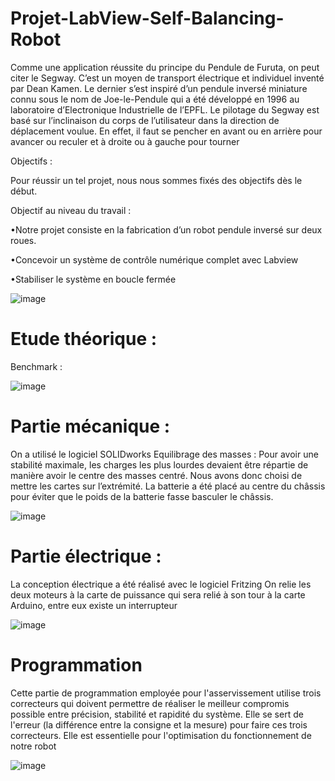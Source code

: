 # Projet-LabView-Self-Balancing-Robot

Comme une application réussite du principe du Pendule de Furuta, on peut citer le Segway. C’est un moyen de transport électrique et individuel inventé par Dean Kamen. Le dernier s’est inspiré d’un pendule inversé miniature connu sous le nom de Joe-le-Pendule qui a été développé en 1996 au laboratoire d’Electronique Industrielle de l’EPFL. Le pilotage du Segway est basé sur l’inclinaison du corps de l’utilisateur dans la direction de déplacement voulue. En effet, il faut se pencher en avant ou en arrière pour avancer ou reculer et à droite ou à gauche pour tourner

Objectifs :

Pour réussir un tel projet, nous nous sommes fixés des objectifs dès le début. 

Objectif au niveau du travail : 

•Notre projet consiste en la fabrication d’un robot pendule inversé sur deux roues. 

•Concevoir un système de contrôle numérique complet avec Labview

•Stabiliser le système en boucle fermée


![image](https://user-images.githubusercontent.com/83011466/121741114-561a4c00-cafe-11eb-8072-2830ec402588.png)

# Etude théorique :

Benchmark :

![image](https://user-images.githubusercontent.com/83011466/121741655-1d2ea700-caff-11eb-918a-7b46cb9c8160.png)

# Partie mécanique :

On a utilisé le logiciel SOLIDworks 
Equilibrage des masses :
Pour avoir une stabilité maximale, les charges les plus lourdes devaient être répartie de manière avoir le centre des masses centré. Nous avons donc choisi de mettre les cartes sur l’extrémité. La batterie a été placé au centre du châssis pour éviter que le poids de la batterie fasse basculer le châssis.

![image](https://user-images.githubusercontent.com/83011466/121743315-77306c00-cb01-11eb-8137-f13f82f48ed2.png)

# Partie électrique :

La conception électrique a été réalisé avec le logiciel Fritzing
On relie les deux moteurs à la carte de puissance qui sera relié à son tour à la carte Arduino, entre eux existe un interrupteur 


![image](https://user-images.githubusercontent.com/83011466/121743427-a050fc80-cb01-11eb-838f-f23d9f2b1e3f.png)

# Programmation 

Cette partie de programmation employée pour l'asservissement utilise trois correcteurs qui doivent permettre de réaliser le meilleur compromis possible entre précision, stabilité et rapidité du système. Elle se sert de l'erreur (la différence entre la consigne et la mesure) pour faire ces trois correcteurs. Elle est essentielle pour l'optimisation du fonctionnement de notre robot 

![image](https://user-images.githubusercontent.com/83011466/121743648-f32ab400-cb01-11eb-8885-2987e1172a8c.png)


